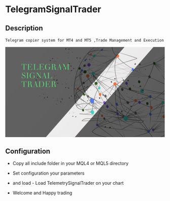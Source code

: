 # TelegramSignalTrader
## Description 
    Telegram copier system for MT4 and MT5 ,Trade Management and Execution

![image](logo.png)


## Configuration
 - Copy all include folder
 in your MQL4 or MQL5 
  directory

- Set configuration your parameters

- and load  - Load TelemetrySignalTrader on your chart 
- Welcome and Happy trading
